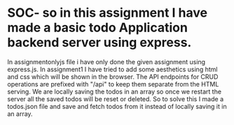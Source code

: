 # SOC- so in this assignment I have made a basic todo Application backend server using express. 
In assignmentonlyjs file i have only done the given assignment using express.js.
In assignment1 I have tried to add some aesthetics using html and css which will be shown in the browser. The API endpoints for CRUD operations are prefixed with "/api" to keep them separate from the HTML serving.
We are locally saving the todos in an array so once we restart the server all the saved todos will be reset or deleted. So to solve this I made a todos.json file and save and fetch todos from it instead of locally saving it in an array.
